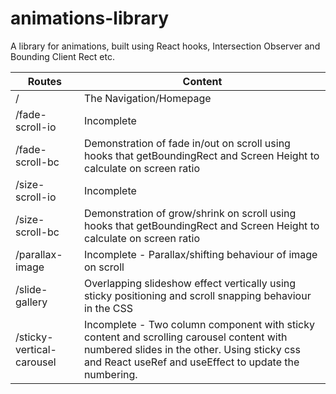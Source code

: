 # animations-library

A library for animations, built using React hooks, Intersection Observer and Bounding Client Rect etc.

| Routes                    | Content                                                                                                                                                                                          |
| ------------------------- | ------------------------------------------------------------------------------------------------------------------------------------------------------------------------------------------------ |
| /                         | The Navigation/Homepage                                                                                                                                                                          |
| /fade-scroll-io           | Incomplete                                                                                                                                                                                       |
| /fade-scroll-bc           | Demonstration of fade in/out on scroll using hooks that getBoundingRect and Screen Height to calculate on screen ratio                                                                           |
| /size-scroll-io           | Incomplete                                                                                                                                                                                       |
| /size-scroll-bc           | Demonstration of grow/shrink on scroll using hooks that getBoundingRect and Screen Height to calculate on screen ratio                                                                           |
| /parallax-image           | Incomplete - Parallax/shifting behaviour of image on scroll                                                                                                                                      |
| /slide-gallery            | Overlapping slideshow effect vertically using sticky positioning and scroll snapping behaviour in the CSS                                                                                        |
| /sticky-vertical-carousel | Incomplete - Two column component with sticky content and scrolling carousel content with numbered slides in the other. Using sticky css and React useRef and useEffect to update the numbering. |
